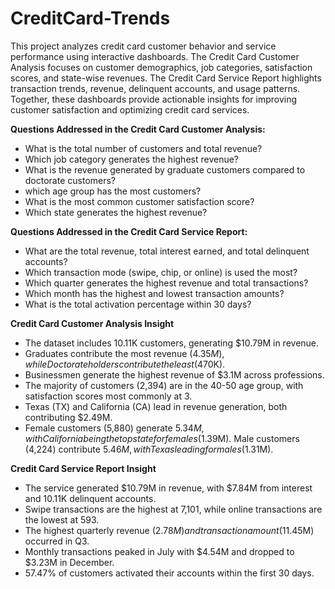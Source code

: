 # CreditCard-Trends

This project analyzes credit card customer behavior and service performance using interactive dashboards. The Credit Card Customer Analysis focuses on customer demographics, job categories, satisfaction scores, and state-wise revenues. The Credit Card Service Report highlights transaction trends, revenue, delinquent accounts, and usage patterns. Together, these dashboards provide actionable insights for improving customer satisfaction and optimizing credit card services.

**Questions Addressed in the Credit Card Customer Analysis:**

* What is the total number of customers and total revenue?
* Which job category generates the highest revenue?
* What is the revenue generated by graduate customers compared to doctorate customers?
* which age group has the most customers?
* What is the most common customer satisfaction score?
* Which state generates the highest revenue?

**Questions Addressed in the Credit Card Service Report:**

* What are the total revenue, total interest earned, and total delinquent accounts?
* Which transaction mode (swipe, chip, or online) is used the most?
* Which quarter generates the highest revenue and total transactions?
* Which month has the highest and lowest transaction amounts?
* What is the total activation percentage within 30 days?

**Credit Card Customer Analysis Insight**

* The dataset includes 10.11K customers, generating $10.79M in revenue.
* Graduates contribute the most revenue ($4.35M), while Doctorate holders contribute the least ($470K).
* Businessmen generate the highest revenue of $3.1M across professions.
* The majority of customers (2,394) are in the 40-50 age group, with satisfaction scores most commonly at 3.
* Texas (TX) and California (CA) lead in revenue generation, both contributing $2.49M.
* Female customers (5,880) generate $5.34M, with California being the top state for females ($1.39M). Male customers (4,224) contribute $5.46M, with Texas leading for males ($1.31M).


**Credit Card Service Report Insight**
* The service generated $10.79M in revenue, with $7.84M from interest and 10.11K delinquent accounts.
* Swipe transactions are the highest at 7,101, while online transactions are the lowest at 593.
* The highest quarterly revenue ($2.78M) and transaction amount ($11.45M) occurred in Q3.
* Monthly transactions peaked in July with $4.54M and dropped to $3.23M in December.
* 57.47% of customers activated their accounts within the first 30 days.
